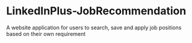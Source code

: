# LinkedInPlus-JobRecommendation
A website application for users to search, save and apply job positions based on their own requirement 
